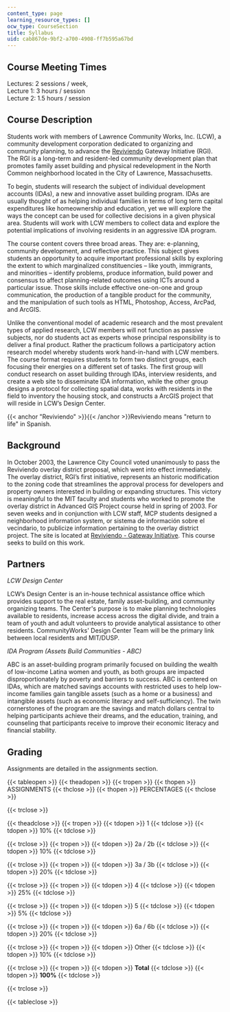 ```yaml
---
content_type: page
learning_resource_types: []
ocw_type: CourseSection
title: Syllabus
uid: cab867de-9bf2-a700-4908-ff7b595a67bd
---
```


Course Meeting Times
--------------------

Lectures: 2 sessions / week,  
Lecture 1: 3 hours / session  
Lecture 2: 1.5 hours / session

Course Description
------------------

Students work with members of Lawrence Community Works, Inc. (LCW), a community development corporation dedicated to organizing and community planning, to advance the [Reviviendo](#Reviviendo) Gateway Initiative (RGI). The RGI is a long-term and resident-led community development plan that promotes family asset building and physical redevelopment in the North Common neighborhood located in the City of Lawrence, Massachusetts.

To begin, students will research the subject of individual development accounts (IDAs), a new and innovative asset building program. IDAs are usually thought of as helping individual families in terms of long term capital expenditures like homeownership and education, yet we will explore the ways the concept can be used for collective decisions in a given physical area. Students will work with LCW members to collect data and explore the potential implications of involving residents in an aggressive IDA program.

The course content covers three broad areas. They are: e-planning, community development, and reflective practice. This subject gives students an opportunity to acquire important professional skills by exploring the extent to which marginalized constituencies – like youth, immigrants, and minorities – identify problems, produce information, build power and consensus to affect planning-related outcomes using ICTs around a particular issue. Those skills include effective one-on-one and group communication, the production of a tangible product for the community, and the manipulation of such tools as HTML, Photoshop, Access, ArcPad, and ArcGIS.

Unlike the conventional model of academic research and the most prevalent types of applied research, LCW members will not function as passive subjects, nor do students act as experts whose principal responsibility is to deliver a final product. Rather the practicum follows a participatory action research model whereby students work hand-in-hand with LCW members. The course format requires students to form two distinct groups, each focusing their energies on a different set of tasks. The first group will conduct research on asset building through IDAs, interview residents, and create a web site to disseminate IDA information, while the other group designs a protocol for collecting spatial data, works with residents in the field to inventory the housing stock, and constructs a ArcGIS project that will reside in LCW’s Design Center.

{{< anchor "Reviviendo" >}}{{< /anchor >}}Reviviendo means "return to life" in Spanish.

Background
----------

In October 2003, the Lawrence City Council voted unanimously to pass the Reviviendo overlay district proposal, which went into effect immediately. The overlay district, RGI’s first initiative, represents an historic modification to the zoning code that streamlines the approval process for developers and property owners interested in building or expanding structures. This victory is meaningful to the MIT faculty and students who worked to promote the overlay district in Advanced GIS Project course held in spring of 2003. For seven weeks and in conjunction with LCW staff, MCP students designed a neighborhood information system, or sistema de información sobre el vecindario, to publicize information pertaining to the overlay district project. The site is located at [Reviviendo - Gateway Initiative](https://player.vimeo.com/video/40269862). This course seeks to build on this work.

Partners
--------

_LCW Design Center_

LCW’s Design Center is an in-house technical assistance office which provides support to the real estate, family asset-building, and community organizing teams. The Center's purpose is to make planning technologies available to residents, increase access across the digital divide, and train a team of youth and adult volunteers to provide analytical assistance to other residents. CommunityWorks' Design Center Team will be the primary link between local residents and MIT/DUSP.

_IDA Program (Assets Build Communities - ABC)_

ABC is an asset-building program primarily focused on building the wealth of low-income Latina women and youth, as both groups are impacted disproportionately by poverty and barriers to success. ABC is centered on IDAs, which are matched savings accounts with restricted uses to help low-income families gain tangible assets (such as a home or a business) and intangible assets (such as economic literacy and self-sufficiency). The twin cornerstones of the program are the savings and match dollars central to helping participants achieve their dreams, and the education, training, and counseling that participants receive to improve their economic literacy and financial stability.

Grading
-------

Assignments are detailed in the assignments section.

{{< tableopen >}}
{{< theadopen >}}
{{< tropen >}}
{{< thopen >}}
ASSIGNMENTS
{{< thclose >}}
{{< thopen >}}
PERCENTAGES
{{< thclose >}}

{{< trclose >}}

{{< theadclose >}}
{{< tropen >}}
{{< tdopen >}}
1
{{< tdclose >}}
{{< tdopen >}}
10%
{{< tdclose >}}

{{< trclose >}}
{{< tropen >}}
{{< tdopen >}}
2a / 2b
{{< tdclose >}}
{{< tdopen >}}
10%
{{< tdclose >}}

{{< trclose >}}
{{< tropen >}}
{{< tdopen >}}
3a / 3b
{{< tdclose >}}
{{< tdopen >}}
20%
{{< tdclose >}}

{{< trclose >}}
{{< tropen >}}
{{< tdopen >}}
4
{{< tdclose >}}
{{< tdopen >}}
25%
{{< tdclose >}}

{{< trclose >}}
{{< tropen >}}
{{< tdopen >}}
5
{{< tdclose >}}
{{< tdopen >}}
5%
{{< tdclose >}}

{{< trclose >}}
{{< tropen >}}
{{< tdopen >}}
6a / 6b
{{< tdclose >}}
{{< tdopen >}}
20%
{{< tdclose >}}

{{< trclose >}}
{{< tropen >}}
{{< tdopen >}}
Other
{{< tdclose >}}
{{< tdopen >}}
10%
{{< tdclose >}}

{{< trclose >}}
{{< tropen >}}
{{< tdopen >}}
**Total**
{{< tdclose >}}
{{< tdopen >}}
**100%**
{{< tdclose >}}

{{< trclose >}}

{{< tableclose >}}